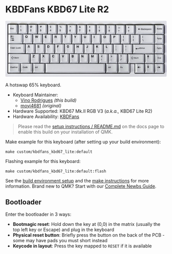 # KBDFans KBD67 Lite R2

![KBD67 Lite](docs/kbd67lite.png)

A hotswap 65% keyboard.

* Keyboard Maintainer:
    * [Vino Rodrigues](https://github.com/vinorodrigues) *(this build)*
    * [moyi4681](https://github.com/moyi4681) *(original)*
* Hardware Supported: KBD67 Mk.II RGB V3 (*a.k.a.,* KBD67 Lite R2)
* Hardware Availability: [KBDFans](https://kbdfans.com/)

> Please read the [setup instructions / README.md](docs/README.md) on the docs page to enable this build on your installation of QMK.

Make example for this keyboard (after setting up your build environment):

    make custom/kbdfans_kbd67_lite:default

Flashing example for this keyboard:

    make custom/kbdfans_kbd67_lite:default:flash

See the [build environment setup](https://docs.qmk.fm/#/getting_started_build_tools) and the [make instructions](https://docs.qmk.fm/#/getting_started_make_guide) for more information. Brand new to QMK? Start with our [Complete Newbs Guide](https://docs.qmk.fm/#/newbs).

## Bootloader

Enter the bootloader in 3 ways:

* **Bootmagic reset**: Hold down the key at (0,0) in the matrix (usually the top left key or Escape) and plug in the keyboard
* **Physical reset button**: Briefly press the button on the back of the PCB - some may have pads you must short instead
* **Keycode in layout**: Press the key mapped to `RESET` if it is available
